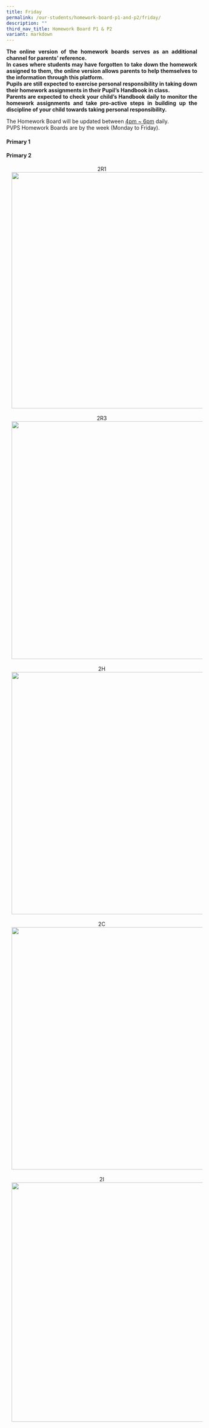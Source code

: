 ```yaml
---
title: Friday
permalink: /our-students/homework-board-p1-and-p2/friday/
description: ""
third_nav_title: Homework Board P1 & P2
variant: markdown
---
```

<p align="justify"><b>The online version of the homework boards serves as an additional channel for parents’ reference.<br>
In cases where students may have forgotten to take down the homework assigned to them, the online version allows parents to help themselves to the information through this platform.<br>
Pupils are still expected to exercise personal responsibility in taking down their homework assignments in their Pupil’s Handbook in class.<br>
Parents are expected to check your child’s Handbook daily to monitor the homework assignments and take pro-active steps in building up the discipline of your child towards taking personal responsibility.</b></p>
The Homework Board will be updated between <u>4pm ~ 6pm</u> daily. <br>
PVPS Homework Boards are by the week (Monday to Friday).

<h4>Primary 1</h4>



<h4>Primary 2</h4>

<div style="clear: both; text-align: center;" class="separator">2R1</div><div style="clear: both; text-align: center;" class="separator"><a style="margin-left: 1em; margin-right: 1em;" href="https://blogger.googleusercontent.com/img/b/R29vZ2xl/AVvXsEg2wexnrJtfQXpg-GYwIrRRw2CjpSFOxSxsu-oPAgvroWsgmNixFtDj4eNE9vSX2PHeqOFXRGT_9VgPztpKkGq3-crPTL-YeNUrapwPGRdqbfVCO-N50ko6i3dV7yAZ-WLjkUuPQhAzhJz1VC6yex4GU_ykBiGSB4nd5XW0uDoyr5kYef5zTFlf2Bmtvo0/s1142/2R1.jpeg"><img width="640" src="https://blogger.googleusercontent.com/img/b/R29vZ2xl/AVvXsEg2wexnrJtfQXpg-GYwIrRRw2CjpSFOxSxsu-oPAgvroWsgmNixFtDj4eNE9vSX2PHeqOFXRGT_9VgPztpKkGq3-crPTL-YeNUrapwPGRdqbfVCO-N50ko6i3dV7yAZ-WLjkUuPQhAzhJz1VC6yex4GU_ykBiGSB4nd5XW0uDoyr5kYef5zTFlf2Bmtvo0/w640-h624/2R1.jpeg" height="624" data-original-width="1142" data-original-height="1115" border="0"></a></div><div style="clear: both; text-align: center;" class="separator"><br></div><div style="clear: both; text-align: center;" class="separator">2R3</div><div style="clear: both; text-align: center;" class="separator"><a style="margin-left: 1em; margin-right: 1em;" href="https://blogger.googleusercontent.com/img/b/R29vZ2xl/AVvXsEiGJ1Jv-FQy1JE8ME4ydu4ujflaDfPhRMsSo1eGJTAwSaglHCXJLmljaYpVmA9HbU785S4VHIlKKrhs24WUyFPCDcn46yuRnQau6sGogXbLCWpITZmTD88eNKjy5tQARhEvRi9wV1El23Po6-P0RSxoI6tdnQA8kYX-Vq1dqDiEYmGuS6-MY2612dvHJ6I/s1337/2R3.jpeg"><img width="640" src="https://blogger.googleusercontent.com/img/b/R29vZ2xl/AVvXsEiGJ1Jv-FQy1JE8ME4ydu4ujflaDfPhRMsSo1eGJTAwSaglHCXJLmljaYpVmA9HbU785S4VHIlKKrhs24WUyFPCDcn46yuRnQau6sGogXbLCWpITZmTD88eNKjy5tQARhEvRi9wV1El23Po6-P0RSxoI6tdnQA8kYX-Vq1dqDiEYmGuS6-MY2612dvHJ6I/w640-h628/2R3.jpeg" height="628" data-original-width="1337" data-original-height="1314" border="0"></a></div><div style="clear: both; text-align: center;" class="separator"><br></div><div style="clear: both; text-align: center;" class="separator">2H</div><div style="clear: both; text-align: center;" class="separator"><a style="margin-left: 1em; margin-right: 1em;" href="https://blogger.googleusercontent.com/img/b/R29vZ2xl/AVvXsEgesW14X2lxko_DNv36QCxB9FifQvFb6zVPbxm3WeccEoHX3WZm7D26dBWJiEAnxxhqFrfYLwrOJw1CzczAqrrPJ38yKX280ZFCJB0ja8J8RDfw-Xh4I79i3EPS9V4GL5_2pSCG2ccxJU8Pw4M7yII1pvo3V6Vk-g6-7w70hxb1gpZKcuYjTTawbg3urD4/s1303/2H.jpeg"><img width="634" src="https://blogger.googleusercontent.com/img/b/R29vZ2xl/AVvXsEgesW14X2lxko_DNv36QCxB9FifQvFb6zVPbxm3WeccEoHX3WZm7D26dBWJiEAnxxhqFrfYLwrOJw1CzczAqrrPJ38yKX280ZFCJB0ja8J8RDfw-Xh4I79i3EPS9V4GL5_2pSCG2ccxJU8Pw4M7yII1pvo3V6Vk-g6-7w70hxb1gpZKcuYjTTawbg3urD4/w634-h640/2H.jpeg" height="640" data-original-width="1292" data-original-height="1303" border="0"></a></div><div style="clear: both; text-align: center;" class="separator"><br></div><div style="clear: both; text-align: center;" class="separator">2C</div><div style="clear: both; text-align: center;" class="separator"><a style="margin-left: 1em; margin-right: 1em;" href="https://blogger.googleusercontent.com/img/b/R29vZ2xl/AVvXsEiffKJY8nyrnx3boOIKK2-_C47EjxQuy8AInyoF8raNBQN8_iOJZxjfiKJK-hUqxG3Ukp9bZURVyh_eqs8KeGCmj9yFDlcF91cIjezYTx3yP_AKF2FmSM0cUSaB6GK4PvFd5HbZfjz8XucbjjcQioiDhtiaIMKG4lWZDp01Z0-8hA1rTQXsRrM2TksOs-4/s1494/2C.jpeg"><img width="630" src="https://blogger.googleusercontent.com/img/b/R29vZ2xl/AVvXsEiffKJY8nyrnx3boOIKK2-_C47EjxQuy8AInyoF8raNBQN8_iOJZxjfiKJK-hUqxG3Ukp9bZURVyh_eqs8KeGCmj9yFDlcF91cIjezYTx3yP_AKF2FmSM0cUSaB6GK4PvFd5HbZfjz8XucbjjcQioiDhtiaIMKG4lWZDp01Z0-8hA1rTQXsRrM2TksOs-4/w630-h640/2C.jpeg" height="640" data-original-width="1472" data-original-height="1494" border="0"></a></div><div style="clear: both; text-align: center;" class="separator"><br></div><div style="clear: both; text-align: center;" class="separator">2I</div><div style="clear: both; text-align: center;" class="separator"><a style="margin-left: 1em; margin-right: 1em;" href="https://blogger.googleusercontent.com/img/b/R29vZ2xl/AVvXsEhME9kTCxFHe2EXwvLSefzNWzJHBTxPUejXP7cozX7nWRYLN0FYpghJZKAQR8KDjxSlRvjD7wxs6_yhle3qtphjK3t_9-LFToF6taxWgXPgSHdgeL6IBLjIkFbibzM9gZwjWztDtNXXwjsqGITpodxgdZABrTB-19ASOfuoORQCgx69m-o980CR4BDgUs8/s1220/2I.jpeg"><img width="640" src="https://blogger.googleusercontent.com/img/b/R29vZ2xl/AVvXsEhME9kTCxFHe2EXwvLSefzNWzJHBTxPUejXP7cozX7nWRYLN0FYpghJZKAQR8KDjxSlRvjD7wxs6_yhle3qtphjK3t_9-LFToF6taxWgXPgSHdgeL6IBLjIkFbibzM9gZwjWztDtNXXwjsqGITpodxgdZABrTB-19ASOfuoORQCgx69m-o980CR4BDgUs8/w640-h632/2I.jpeg" height="632" data-original-width="1220" data-original-height="1204" border="0"></a></div><br><div><br></div>